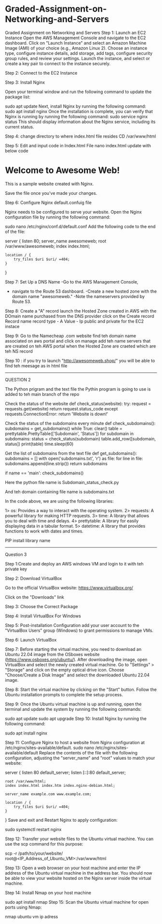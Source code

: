 # Graded-Assignment-on-Networking-and-Servers
Graded Assignment on Networking and Servers
Step 1:  Launch an EC2 Instance
Open the AWS Management Console and navigate to the EC2 dashboard.
Click on "Launch Instance" and select an Amazon Machine Image (AMI) of your choice (e.g., Amazon Linux 2).
Choose an instance type, configure instance details, add storage, add tags, configure security group rules, and review your settings.
Launch the instance, and select or create a key pair to connect to the instance securely.

Step 2: Connect to the EC2 Instance

Step 3: Install Nginx

Open your terminal window and run the following command to update the package list:

sudo apt update
Next, install Nginx by running the following command:
sudo apt install nginx
Once the installation is complete, you can verify that Nginx is running by running the following command:
sudo service nginx status
This should display information about the Nginx service, including its current status.

Step 4: change directory to where index.html file resides 
CD /var/www/html

Step 5: Edit and input code in   Index.html File
nano index.html
update with below code 
<!DOCTYPE html>
<html>
<head>
    <title>Awesome Web</title>
</head>
<body>
    <h1>Welcome to Awesome Web!</h1>
    <p>This is a sample website created with Nginx.</p>
</body>
</html>


Save the file once you've made your changes.

Step 6: Configure Nginx default.confuig file 

Nginx needs to be configured to serve your website. Open the Nginx configuration file by running the following command:

sudo nano /etc/nginx/conf.d/default.conf
Add the following code to the end of the file:


server {
    listen 80;
    server_name awesomeweb;
    root /var/www/awesomeweb;
    index index.html;

    location / {
        try_files $uri $uri/ =404;
    }
}

Step 7:  Set Up a DNS Name
-Go to the AWS Management Console,
- navigate to the Route 53 dashboard.
-Create a new hosted zone with the domain name "awesomeweb."
-Note the nameservers provided by Route 53.

Step 8: Create a "A" record 
launch the Hosted Zone created in AWS with the DOmain name purchased from the DNS provider
click on  the Create record 
Record name  record type - A
Value - Ip public and private for the EC2 instace 

Step 9: Go  to the Namecheap .com website 
find teh domain name associated on aws portal and click on manage 
add teh name servers that are created on teh AWS portal when the Hosted Zone are craeted which are teh NS record 

Step 10 :  if you try to launch  "http://awesomeweb.shop/" you will be able to find teh meesage as in html file 

**********************************************************************************************************************************************************
QUESTION 2

The Python prigram  and the text file the Pythin program is going to use is added to teh main branch of the repo 

Check the status of the website
def check_status(website): try: request = requests.get(website) return request.status_code except requests.ConnectionError: return 'Website is down!'

Check the status of the subdomains every minute
def check_subdomains(): subdomains = get_subdomains() while True: clear() table = prettytable.PrettyTable(['Subdomain', 'Status']) for subdomain in subdomains: status = check_status(subdomain) table.add_row([subdomain, status]) print(table) time.sleep(60)

Get the list of subdomains from the text file
def get_subdomains(): subdomains = [] with open('subdomains.txt', 'r') as file: for line in file: subdomains.append(line.strip()) return subdomains


if name == 'main': check_subdomains()

Here the python file name is 
Subdomain_status_check.py

And teh domain containing file name is 
subdomains.txt


In the code above, we are using the following libraries:

1> os: Provides a way to interact with the operating system.
2> requests: A powerful library for making HTTP requests.
3> time: A library that allows you to deal with time and delays.
4> prettytable: A library for easily displaying data in a tabular format.
5> datetime: A library that provides functions to work with dates and times.

PIP install library name

*********************************************************************************************************************************************************
Question 3 

Step 1:Create and deploy an AWS windows VM and login to it with teh private key 

Step 2: Download VirtualBox

Go to the official VirtualBox website: https://www.virtualbox.org/

Click on the "Downloads" link 

Step 3: Choose the Correct Package

Step 4: Install VirtualBox For Windows

Step 5: Post-installation Configuration add your user account to the  "VirtualBox Users" group (Windows) to grant permissions to manage VMs.

Step 6: Launch VirtualBox

Step 7: Before starting the virtual machine, you need to download an Ubuntu 22.04 image from the OSboxes website (https://www.osboxes.org/ubuntu/). After downloading the image, open VirtualBox and select the newly created virtual machine. Go to "Settings" > "Storage" and click on the empty optical drive icon. Choose "Choose/Create a Disk Image" and select the downloaded Ubuntu 22.04 image.

Step 8: Start the virtual machine by clicking on the "Start" button. Follow the Ubuntu installation prompts to complete the setup process.

Step 9: Once the Ubuntu virtual machine is up and running, open the terminal and update the system by running the following commands:


sudo apt update
sudo apt upgrade
Step 10: Install Nginx by running the following command:

sudo apt install nginx

Step 11: Configure Nginx to host a website from  Nginx configuration at /etc/nginx/sites-available/default.
sudo nano /etc/nginx/sites-available/default
Replace the contents of the file with the following configuration, adjusting the "server_name" and "root" values to match your website:

server {
    listen 80 default_server;
    listen [::]:80 default_server;

    root /var/www/html;
    index index.html index.htm index.nginx-debian.html;

    server_name example.com www.example.com;

    location / {
        try_files $uri $uri/ =404;
    }
}
Save  and exit and Restart Nginx to apply  configuration:

sudo systemctl restart nginx

Step 12: Transfer your website files to the Ubuntu virtual machine. You can use the scp command for this purpose:


scp -r /path/to/your/website/ root@<IP_Address_of_Ubuntu_VM>:/var/www/html

Step 13: Open a web browser on your host machine and enter the IP address of the Ubuntu virtual machine in the address bar. You should now be able to view your website hosted on the Nginx server inside the virtual machine.

Step 14: Install Nmap on your host machine 

sudo apt install nmap
Step 15: Scan the Ubuntu virtual machine for open ports using Nmap:

nmap ubuntu vm ip adress 


